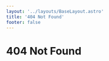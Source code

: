 ```yaml
---
layout: '../layouts/BaseLayout.astro'
title: '404 Not Found'
footer: false
---
```


# 404 Not Found
